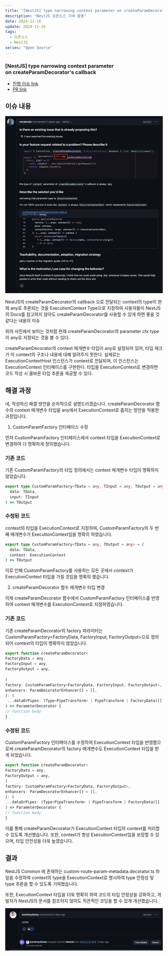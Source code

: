 ```yaml
---
title: "[NestJS] type narrowing context parameter on createParamDecorator's callback"
description: "NestJS 오픈소스 기여 활동"
date: 2024-11-16
update: 2024-11-16
tags:
  - 오픈소스
  - NestJS
series: "Open Source"
---
```


### [NestJS] type narrowing context parameter on createParamDecorator's callback

- [진행 이슈 link](https://github.com/nestjs/nest/issues/14093)
- [PR link](https://github.com/nestjs/nest/pull/14126)

## 이슈 내용

![메인테이너 분이 올린 issue 내용](image.png)

NestJS의 createParamDecorator의 callback 으로 전달되는 context의 type이 현재 any로 추론되는 것을 ExecutionContext Type으로 지정하여 사용자들이 NestJS의 Docs를 참고하지 않아도 createParamDecorator를 사용할 수 있게 하면 좋을 것 같다는 내용의 이슈

위의 사진에서 보이는 것처럼 현재 createParamDecorator의 parameter ctx type이 any로 지정되는 것을 볼 수 있다.

createParamDecorator의 context 매개변수 타입이 any로 설정되어 있어, 타입 체크가 이 context의 구조나 내용에 대해 알려주지 못한다. 실제로는 ExecutionContextHost 인스턴스가 context로 전달되며, 이 인스턴스는 ExecutionContext 인터페이스를 구현한다. 타입을 ExecutionContext로 변경하면 코드 작성 시 올바른 타입 추론을 제공할 수 있다.

## 해결 과정

네, 작성하신 해결 방안을 순차적으로 설명드리겠습니다. createParamDecorator 함수의 context 매개변수 타입을 any에서 ExecutionContext로 좁히는 방안을 적용한 과정입니다.

1. CustomParamFactory 인터페이스 수정

먼저 CustomParamFactory 인터페이스에서 context 타입을 ExecutionContext로 변경하여 더 명확하게 정의했습니다.

### 기존 코드

기존 CustomParamFactory의 타입 정의에서는 context 매개변수 타입이 명확하지 않았습니다.

```ts
export type CustomParamFactory<TData = any, TInput = any, TOutput = any> = (
  data: TData,
  input: TInput
) => TOutput
```

### 수정된 코드

context의 타입을 ExecutionContext로 지정하여, CustomParamFactory의 두 번째 매개변수가 ExecutionContext임을 명확히 하였습니다.

```ts
export type CustomParamFactory<TData = any, TOutput = any> = (
  data: TData,
  context: ExecutionContext
) => TOutput
```

이로 인해 CustomParamFactory를 사용하는 모든 곳에서 context가 ExecutionContext 타입을 가질 것임을 명확히 했습니다.

2. createParamDecorator 함수 매개변수 타입 변경

이제 createParamDecorator 함수에서 CustomParamFactory 인터페이스를 반영하여 context 매개변수를 ExecutionContext로 지정하였습니다.

### 기존 코드

기존 createParamDecorator의 factory 파라미터는 CustomParamFactory<FactoryData, FactoryInput, FactoryOutput>으로 정의되어 context의 타입이 명확하지 않았습니다.

```ts
export function createParamDecorator<
FactoryData = any,
FactoryInput = any,
FactoryOutput = any,

(
factory: CustomParamFactory<FactoryData, FactoryInput, FactoryOutput>,
enhancers: ParamDecoratorEnhancer[] = [],
): (
 ...dataOrPipes: (Type<PipeTransform> | PipeTransform | FactoryData)[]
) => ParameterDecorator {
// function body
}
```

### 수정된 코드

CustomParamFactory 인터페이스를 수정하여 ExecutionContext 타입을 반영함으로써 createParamDecorator의 factory 매개변수도 ExecutionContext 타입을 받게 되었습니다.

```ts
export function createParamDecorator<
FactoryData = any,
FactoryOutput = any,
(
factory: CustomParamFactory<FactoryData, FactoryOutput>,
enhancers: ParamDecoratorEnhancer[] = [],
): (
...dataOrPipes: (Type<PipeTransform> | PipeTransform | FactoryData)[]
) => ParameterDecorator {
// function body
}
```

이를 통해 createParamDecorator가 ExecutionContext 타입의 context를 처리할 수 있도록 개선했습니다. 또한, context가 항상 ExecutionContext임을 보장할 수 있으며, 타입 안전성을 더욱 높였습니다.

## 결과

NestJS Common 에 존재하는 custom-route-param-metadata.decorator.ts 파일을 수정하여 context의 type을 ExecutionContext로 명시하여 type 안정성 및 type 추론을 할 수 있도록 기여했습니다.

또한, ExecutionContext 타입을 더욱 명확히 하여 코드의 타입 안정성을 강화하고, 개발자가 NestJS의 문서를 참조하지 않아도 직관적인 코딩을 할 수 있게 개선했습니다.

![메인테이너 분의 LGTM](image-1.png)
